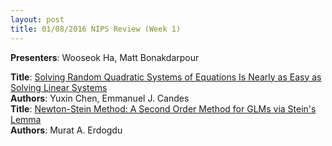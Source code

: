```yaml
---
layout: post
title: 01/08/2016 NIPS Review (Week 1)
---
```

**Presenters**: Wooseok Ha, Matt Bonakdarpour  

**Title**: [Solving Random Quadratic Systems of Equations Is Nearly as Easy as Solving Linear Systems](http://arxiv.org/abs/1505.05114)   
**Authors**: Yuxin Chen, Emmanuel J. Candes   
**Title**: [Newton-Stein Method: A Second Order Method for GLMs via Stein's Lemma](http://arxiv.org/abs/1511.08895)  
**Authors**: Murat A. Erdogdu   
